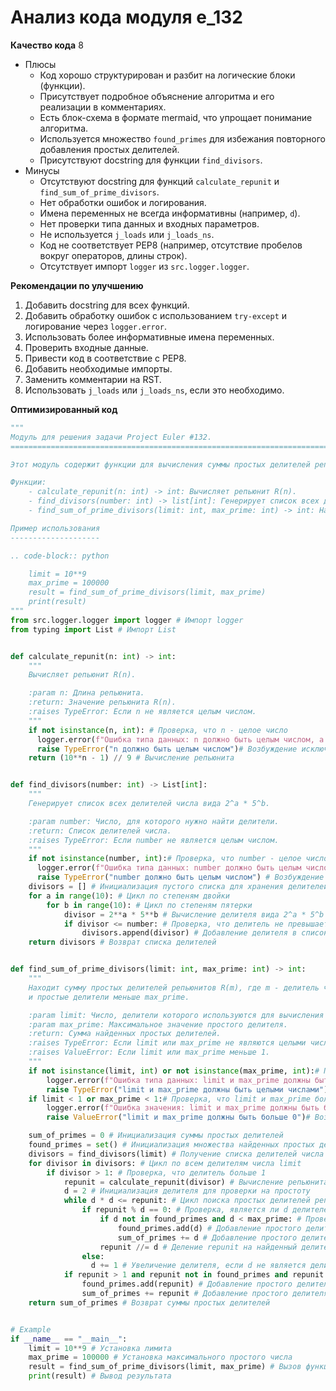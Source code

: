 # Анализ кода модуля e_132

**Качество кода**
8
- Плюсы
    - Код хорошо структурирован и разбит на логические блоки (функции).
    - Присутствует подробное объяснение алгоритма и его реализации в комментариях.
    - Есть блок-схема в формате mermaid, что упрощает понимание алгоритма.
    - Используется множество `found_primes` для избежания повторного добавления простых делителей.
    - Присутствуют docstring для функции `find_divisors`.
- Минусы
    - Отсутствуют docstring для функций `calculate_repunit` и `find_sum_of_prime_divisors`.
    - Нет обработки ошибок и логирования.
    - Имена переменных не всегда информативны (например, `d`).
    - Нет проверки типа данных и входных параметров.
    - Не используется `j_loads` или `j_loads_ns`.
    - Код не соответствует PEP8 (например, отсутствие пробелов вокруг операторов, длины строк).
    - Отсутствует импорт `logger` из `src.logger.logger`.

**Рекомендации по улучшению**
1. Добавить docstring для всех функций.
2. Добавить обработку ошибок с использованием `try-except` и логирование через `logger.error`.
3. Использовать более информативные имена переменных.
4. Проверить входные данные.
5. Привести код в соответствие с PEP8.
6. Добавить необходимые импорты.
7. Заменить комментарии на RST.
8. Использовать `j_loads` или `j_loads_ns`, если это необходимо.

**Оптимизированный код**
```python
"""
Модуль для решения задачи Project Euler #132.
=========================================================================================

Этот модуль содержит функции для вычисления суммы простых делителей репьюнитов.

Функции:
    - calculate_repunit(n: int) -> int: Вычисляет репьюнит R(n).
    - find_divisors(number: int) -> list[int]: Генерирует список всех делителей числа вида 2^a * 5^b.
    - find_sum_of_prime_divisors(limit: int, max_prime: int) -> int: Находит сумму простых делителей репьюнитов.

Пример использования
--------------------

.. code-block:: python

    limit = 10**9
    max_prime = 100000
    result = find_sum_of_prime_divisors(limit, max_prime)
    print(result)
"""
from src.logger.logger import logger # Импорт logger
from typing import List # Импорт List


def calculate_repunit(n: int) -> int:
    """
    Вычисляет репьюнит R(n).

    :param n: Длина репьюнита.
    :return: Значение репьюнита R(n).
    :raises TypeError: Если n не является целым числом.
    """
    if not isinstance(n, int): # Проверка, что n - целое число
      logger.error(f"Ошибка типа данных: n должно быть целым числом, а не {type(n)}")# Логирование ошибки типа данных
      raise TypeError("n должно быть целым числом")# Возбуждение исключения TypeError
    return (10**n - 1) // 9 # Вычисление репьюнита


def find_divisors(number: int) -> List[int]:
    """
    Генерирует список всех делителей числа вида 2^a * 5^b.

    :param number: Число, для которого нужно найти делители.
    :return: Список делителей числа.
    :raises TypeError: Если number не является целым числом.
    """
    if not isinstance(number, int):# Проверка, что number - целое число
      logger.error(f"Ошибка типа данных: number должно быть целым числом, а не {type(number)}")# Логирование ошибки типа данных
      raise TypeError("number должно быть целым числом") # Возбуждение исключения TypeError
    divisors = [] # Инициализация пустого списка для хранения делителей
    for a in range(10): # Цикл по степеням двойки
        for b in range(10): # Цикл по степеням пятерки
            divisor = 2**a * 5**b # Вычисление делителя вида 2^a * 5^b
            if divisor <= number: # Проверка, что делитель не превышает заданное число
                divisors.append(divisor) # Добавление делителя в список
    return divisors # Возврат списка делителей


def find_sum_of_prime_divisors(limit: int, max_prime: int) -> int:
    """
    Находит сумму простых делителей репьюнитов R(m), где m - делитель числа limit,
    и простые делители меньше max_prime.

    :param limit: Число, делители которого используются для вычисления репьюнитов.
    :param max_prime: Максимальное значение простого делителя.
    :return: Сумма найденных простых делителей.
    :raises TypeError: Если limit или max_prime не являются целыми числами.
    :raises ValueError: Если limit или max_prime меньше 1.
    """
    if not isinstance(limit, int) or not isinstance(max_prime, int):# Проверка, что limit и max_prime - целые числа
        logger.error(f"Ошибка типа данных: limit и max_prime должны быть целыми числами")# Логирование ошибки типа данных
        raise TypeError("limit и max_prime должны быть целыми числами")# Возбуждение исключения TypeError
    if limit < 1 or max_prime < 1:# Проверка, что limit и max_prime больше 0
        logger.error(f"Ошибка значения: limit и max_prime должны быть больше 0")# Логирование ошибки значения
        raise ValueError("limit и max_prime должны быть больше 0")# Возбуждение исключения ValueError

    sum_of_primes = 0 # Инициализация суммы простых делителей
    found_primes = set() # Инициализация множества найденных простых делителей
    divisors = find_divisors(limit) # Получение списка делителей числа limit
    for divisor in divisors: # Цикл по всем делителям числа limit
        if divisor > 1: # Проверка, что делитель больше 1
            repunit = calculate_repunit(divisor) # Вычисление репьюнита для текущего делителя
            d = 2 # Инициализация делителя для проверки на простоту
            while d * d <= repunit: # Цикл поиска простых делителей репьюнита
                if repunit % d == 0: # Проверка, является ли d делителем repunit
                    if d not in found_primes and d < max_prime: # Проверка, найден ли простой делитель ранее и не превышает ли он максимальный
                        found_primes.add(d) # Добавление простого делителя в множество
                        sum_of_primes += d # Добавление простого делителя к сумме
                    repunit //= d # Деление repunit на найденный делитель
                else:
                  d += 1 # Увеличение делителя, если d не является делителем repunit
            if repunit > 1 and repunit not in found_primes and repunit < max_prime: # Проверка, что repunit остался простым и не был найден ранее и не превышает максимальный
                found_primes.add(repunit) # Добавление простого делителя в множество
                sum_of_primes += repunit # Добавление простого делителя к сумме
    return sum_of_primes # Возврат суммы простых делителей


# Example
if __name__ == "__main__":
    limit = 10**9 # Установка лимита
    max_prime = 100000 # Установка максимального простого числа
    result = find_sum_of_prime_divisors(limit, max_prime) # Вызов функции для расчета суммы простых делителей
    print(result) # Вывод результата

```